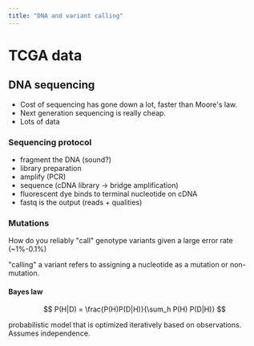 ```yaml
---
title: "DNA and variant calling"
---
```


# TCGA data

## DNA sequencing

- Cost of sequencing has gone down a lot, faster than Moore's law.
- Next generation sequencing is really cheap.
- Lots of data

### Sequencing protocol

- fragment the DNA (sound?)
- library preparation
- amplify (PCR)
- sequence (cDNA library -> bridge amplification)
- fluorescent dye binds to terminal nucleotide on cDNA
- fastq is the output (reads + qualities)

### Mutations

How do you reliably "call" genotype variants given a large error rate (~1%-0.1%)

"calling" a variant refers to assigning a nucleotide as a mutation or
non-mutation.

#### Bayes law

$$ P(H|D) = \frac{P(H)P(D|H)}{\sum_h P(H) P(D|H)} $$

probabilistic model that is optimized iteratively based on observations. Assumes
independence.


